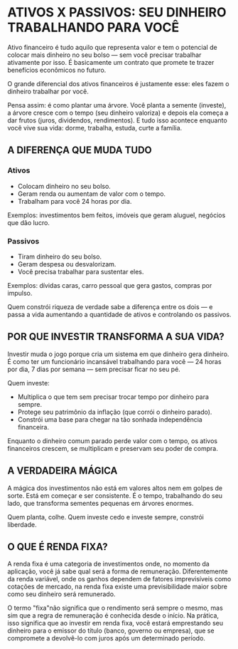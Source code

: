# ATIVOS X PASSIVOS: SEU DINHEIRO TRABALHANDO PARA VOCÊ

Ativo financeiro é tudo aquilo que representa valor e tem o potencial de colocar mais dinheiro no seu bolso — sem você precisar trabalhar ativamente por isso. É basicamente um contrato que promete te trazer benefícios econômicos no futuro.

O grande diferencial dos ativos financeiros é justamente esse: eles fazem o dinheiro trabalhar por você.

Pensa assim: é como plantar uma árvore. Você planta a semente (investe), a árvore cresce com o tempo (seu dinheiro valoriza) e depois ela começa a dar frutos (juros, dividendos, rendimentos). E tudo isso acontece enquanto você vive sua vida: dorme, trabalha, estuda, curte a família.

## A DIFERENÇA QUE MUDA TUDO

### Ativos
- Colocam dinheiro no seu bolso.
- Geram renda ou aumentam de valor com o tempo.
- Trabalham para você 24 horas por dia.

Exemplos: investimentos bem feitos, imóveis que geram aluguel, negócios que dão lucro.

### Passivos
- Tiram dinheiro do seu bolso.
- Geram despesa ou desvalorizam.
- Você precisa trabalhar para sustentar eles.

Exemplos: dívidas caras, carro pessoal que gera gastos, compras por impulso.

Quem constrói riqueza de verdade sabe a diferença entre os dois — e passa a vida aumentando a quantidade de ativos e controlando os passivos.

## POR QUE INVESTIR TRANSFORMA A SUA VIDA?

Investir muda o jogo porque cria um sistema em que dinheiro gera dinheiro. É como ter um funcionário incansável trabalhando para você — 24 horas por dia, 7 dias por semana — sem precisar ficar no seu pé.

Quem investe:
- Multiplica o que tem sem precisar trocar tempo por dinheiro para sempre.
- Protege seu patrimônio da inflação (que corrói o dinheiro parado).
- Constrói uma base para chegar na tão sonhada independência financeira.

Enquanto o dinheiro comum parado perde valor com o tempo, os ativos financeiros crescem, se multiplicam e preservam seu poder de compra.

## A VERDADEIRA MÁGICA

A mágica dos investimentos não está em valores altos nem em golpes de sorte. Está em começar e ser consistente. É o tempo, trabalhando do seu lado, que transforma sementes pequenas em árvores enormes.

Quem planta, colhe. Quem investe cedo e investe sempre, constrói liberdade.

## O QUE É RENDA FIXA?

A renda fixa é uma categoria de investimentos onde, no momento da aplicação, você já sabe qual será a forma de remuneração. Diferentemente da renda variável, onde os ganhos dependem de fatores imprevisíveis como cotações de mercado, na renda fixa existe uma previsibilidade maior sobre como seu dinheiro será remunerado.

O termo "fixa"não significa que o rendimento será sempre o mesmo, mas sim que a regra de remuneração é conhecida desde o início. Na prática, isso significa que ao investir em renda fixa, você estará emprestando seu dinheiro para o emissor do título (banco, governo ou empresa), que se compromete a devolvê-lo com juros após um determinado período.
